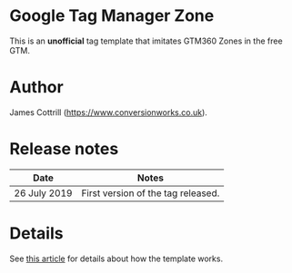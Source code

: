 # Google Tag Manager Zone
This is an **unofficial** tag template that imitates GTM360 Zones in the free GTM.

# Author
James Cottrill (https://www.conversionworks.co.uk).

# Release notes
| Date | Notes |
|------|-------|
| 26 July 2019  | First version of the tag released. |

# Details
See [this article](https://www.conversionworks.co.uk/blog/2019/07/25/zones-what-are-they-good-for/) for details about how the template works. 
